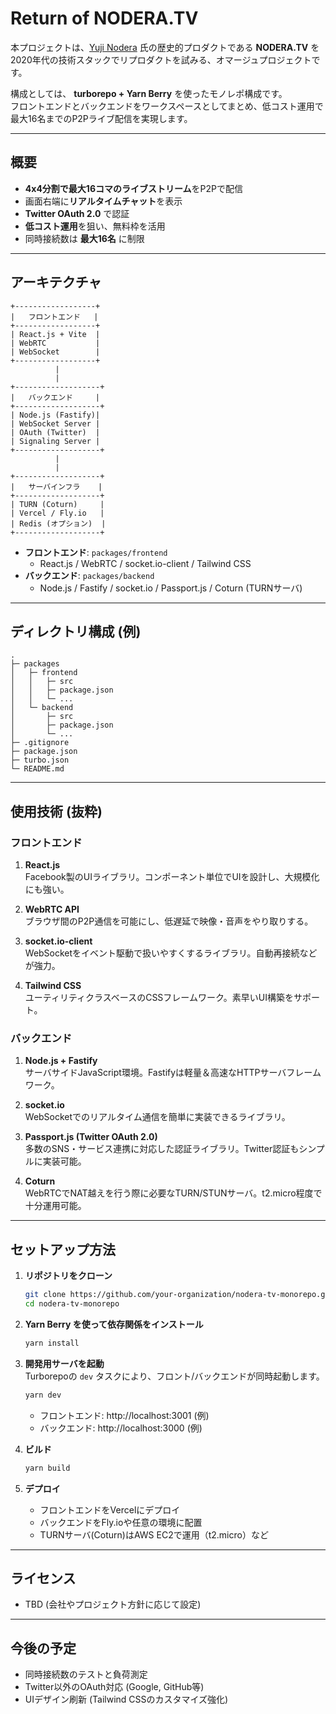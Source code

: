 # Return of NODERA.TV

本プロジェクトは、[Yuji Nodera](https://github.com/yujinodera) 氏の歴史的プロダクトである **NODERA.TV** を2020年代の技術スタックでリプロダクトを試みる、オマージュプロジェクトです。

構成としては、 **turborepo + Yarn Berry** を使ったモノレポ構成です。  
フロントエンドとバックエンドをワークスペースとしてまとめ、低コスト運用で最大16名までのP2Pライブ配信を実現します。

---

## 概要

- **4x4分割で最大16コマのライブストリーム**をP2Pで配信  
- 画面右端に**リアルタイムチャット**を表示  
- **Twitter OAuth 2.0** で認証  
- **低コスト運用**を狙い、無料枠を活用  
- 同時接続数は **最大16名** に制限  

---

## アーキテクチャ

```plaintext
+------------------+
|   フロントエンド   |
+------------------+
| React.js + Vite  |
| WebRTC           |
| WebSocket        |
+------------------+
          |
          |
+-------------------+
|   バックエンド     |
+-------------------+
| Node.js (Fastify)|
| WebSocket Server |
| OAuth (Twitter)  |
| Signaling Server |
+-------------------+
          |
          |
+-------------------+
|   サーバインフラ    |
+-------------------+
| TURN (Coturn)     |
| Vercel / Fly.io   |
| Redis (オプション)  |
+-------------------+
```

- **フロントエンド**: `packages/frontend`
  - React.js / WebRTC / socket.io-client / Tailwind CSS
- **バックエンド**: `packages/backend`
  - Node.js / Fastify / socket.io / Passport.js / Coturn (TURNサーバ)

---

## ディレクトリ構成 (例)

```
.
├─ packages
│   ├─ frontend
│   │   ├─ src
│   │   ├─ package.json
│   │   └─ ...
│   └─ backend
│       ├─ src
│       ├─ package.json
│       └─ ...
├─ .gitignore
├─ package.json
├─ turbo.json
└─ README.md
```

---

## 使用技術 (抜粋)

### フロントエンド

1. **React.js**  
   Facebook製のUIライブラリ。コンポーネント単位でUIを設計し、大規模化にも強い。

2. **WebRTC API**  
   ブラウザ間のP2P通信を可能にし、低遅延で映像・音声をやり取りする。

3. **socket.io-client**  
   WebSocketをイベント駆動で扱いやすくするライブラリ。自動再接続などが強力。

4. **Tailwind CSS**  
   ユーティリティクラスベースのCSSフレームワーク。素早いUI構築をサポート。

### バックエンド

1. **Node.js + Fastify**  
   サーバサイドJavaScript環境。Fastifyは軽量＆高速なHTTPサーバフレームワーク。

2. **socket.io**  
   WebSocketでのリアルタイム通信を簡単に実装できるライブラリ。

3. **Passport.js (Twitter OAuth 2.0)**  
   多数のSNS・サービス連携に対応した認証ライブラリ。Twitter認証もシンプルに実装可能。

4. **Coturn**  
   WebRTCでNAT越えを行う際に必要なTURN/STUNサーバ。t2.micro程度で十分運用可能。

---

## セットアップ方法

1. **リポジトリをクローン**
   ```bash
   git clone https://github.com/your-organization/nodera-tv-monorepo.git
   cd nodera-tv-monorepo
   ```

2. **Yarn Berry を使って依存関係をインストール**
   ```bash
   yarn install
   ```

3. **開発用サーバを起動**  
   Turborepoの `dev` タスクにより、フロント/バックエンドが同時起動します。
   ```bash
   yarn dev
   ```
   - フロントエンド: http://localhost:3001 (例)
   - バックエンド: http://localhost:3000  (例)

4. **ビルド**
   ```bash
   yarn build
   ```

5. **デプロイ**  
   - フロントエンドをVercelにデプロイ  
   - バックエンドをFly.ioや任意の環境に配置  
   - TURNサーバ(Coturn)はAWS EC2で運用（t2.micro）など

---

## ライセンス
- TBD (会社やプロジェクト方針に応じて設定)

---

## 今後の予定
- 同時接続数のテストと負荷測定  
- Twitter以外のOAuth対応 (Google, GitHub等)  
- UIデザイン刷新 (Tailwind CSSのカスタマイズ強化)
